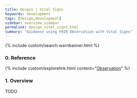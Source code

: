 ```yaml
---
title: Desgin | Vital Signs
keywords: development
tags: [design,development]
sidebar: overview_sidebar
permalink: design_vital_signs.html
summary: "Guidance using FHIR Observation with Vital Signs"
---
```


{% include custom/search.warnbanner.html %}

### 0. Reference ###

{% include custom/explorelink.html content="[Observation](restfulapis_clinical_observation.html)" %}

### 1. Overview ###

TODO
